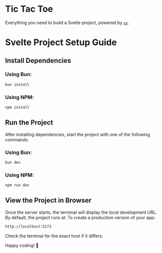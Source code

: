 # Tic Tac Toe
Everything you need to build a Svelte project, powered by [`sv`](https://github.com/sveltejs/cli).

# Svelte Project Setup Guide
## Install Dependencies
### Using Bun:
```bash
bun install
```
### Using NPM:
```bash
npm install
```
## Run the Project

After installing dependencies, start the project with one of the following commands:
### Using Bun:
```bash
bun dev
```
### Using NPM:
```bash
npm run dev
```

## View the Project in Browser

Once the server starts, the terminal will display the local development URL. By default, the project runs at:
To create a production version of your app:
```bash
http://localhost:5173
```
Check the terminal for the exact host if it differs.

Happy coding! 🚀
